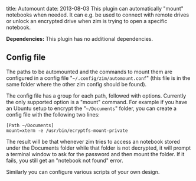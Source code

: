 title: Automount
date: 2013-08-03
This plugin can automatically "mount" notebooks when needed. It can e.g. be used to connect with remote drives or unlock an encrypted drive when zim is trying to open a specific notebook.

**Dependencies:** This plugin has no additional dependencies.

Config file
-----------
The paths to be automounted and the commands to mount them are configured in a config file "``~/.config/zim/automount.conf``" (this file is in the same folder where the other zim config should be found).

The config file has a group for each path, followed with options. Currently the only supported option is a "mount" command. For example if you have an Ubuntu setup to encrypt the "``~/Documents``" folder, you can create a config file with the following two lines:

	[Path ~/Documents]
	mount=xterm -e /usr/bin/ecryptfs-mount-private

The result will be that whenever zim tries to access an notebook stored under the Documents folder while that folder is not decrypted, it will prompt a terminal window to ask for the password and then mount the folder. If it fails, you still get an "notebook not found" error.

Similarly you can configure various scripts of your own design.

